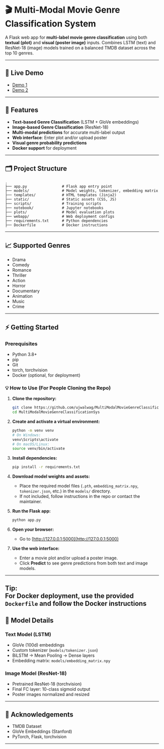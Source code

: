 # 🎬 Multi-Modal Movie Genre Classification System

A Flask web app for **multi-label movie genre classification** using both **textual (plot)** and **visual (poster image)** inputs. Combines LSTM (text) and ResNet-18 (image) models trained on a balanced TMDB dataset across the top 10 genres.

---

## 🚀 Live Demo

- [Demo 1](https://myapp-284861369113.us-central1.run.app/)
- [Demo 2](https://movie-genre-classification-sys.onrender.com)

---

## 🧠 Features

- **Text-based Genre Classification** (LSTM + GloVe embeddings)
- **Image-based Genre Classification** (ResNet-18)
- **Multi-modal predictions** for accurate multi-label output
- **Web interface**: Enter plot and/or upload poster
- **Visual genre probability predictions**
- **Docker support** for deployment

---

## 🗂️ Project Structure

```
.
├── app.py                # Flask app entry point
├── models/               # Model weights, tokenizer, embedding matrix
├── templates/            # HTML templates (Jinja2)
├── static/               # Static assets (CSS, JS)
├── scripts/              # Training scripts
├── notebook/             # Jupyter notebooks
├── plots/                # Model evaluation plots
├── webapp/               # Web deployment configs
├── requirements.txt      # Python dependencies
├── Dockerfile            # Docker instructions
```

---

## 📈 Supported Genres

- Drama
- Comedy
- Romance
- Thriller
- Action
- Horror
- Documentary
- Animation
- Music
- Crime

---

## ⚡ Getting Started

### Prerequisites

- Python 3.8+
- pip
- Git
- torch, torchvision
- Docker (optional, for deployment)

### 💡 How to Use (For People Cloning the Repo)

1. **Clone the repository:**
   ```bash
   git clone https://github.com/ujwalwag/MultiModalMovieGenreClassificationSys.git
   cd MultiModalMovieGenreClassificationSys
   ```

2. **Create and activate a virtual environment:**
   ```bash
   python -m venv venv
   # On Windows:
   venv\Scripts\activate
   # On macOS/Linux:
   source venv/bin/activate
   ```

3. **Install dependencies:**
   ```bash
   pip install -r requirements.txt
   ```

4. **Download model weights and assets:**
   - Place the required model files (`.pth`, `embedding_matrix.npy`, `tokenizer.json`, etc.) in the `models/` directory.
   - If not included, follow instructions in the repo or contact the maintainer.

5. **Run the Flask app:**
   ```bash
   python app.py
   ```

6. **Open your browser:**
   - Go to [http://127.0.0.1:5000](http://127.0.0.1:5000)

7. **Use the web interface:**
   - Enter a movie plot and/or upload a poster image.
   - Click **Predict** to see genre predictions from both text and image models.

---

**Tip:**  
For Docker deployment, use the provided `Dockerfile` and follow the Docker instructions
---

## 🧠 Model Details

### Text Model (LSTM)

- GloVe (100d) embeddings
- Custom tokenizer (`models/tokenizer.json`)
- BiLSTM → Mean Pooling → Dense layers
- Embedding matrix: `models/embedding_matrix.npy`

### Image Model (ResNet-18)

- Pretrained ResNet-18 (torchvision)
- Final FC layer: 10-class sigmoid output
- Poster images normalized and resized

---

## 🤝 Acknowledgements

- TMDB Dataset
- GloVe Embeddings (Stanford)
- PyTorch, Flask, torchvision

---
